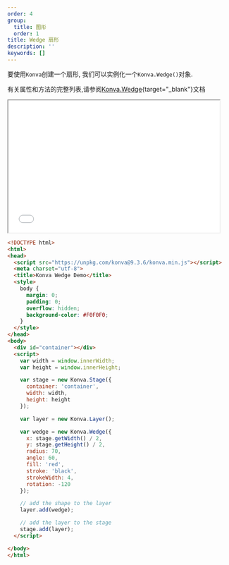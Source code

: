 ```yaml
---
order: 4
group:
  title: 图形
  order: 1
title: Wedge 扇形
description: ''
keywords: []
---
```




要使用`Konva`创建一个扇形, 我们可以实例化一个`Konva.Wedge()`对象.  

有关属性和方法的完整列表,请参阅[Konva.Wedge](https://konvajs.github.io/api/Konva.Wedge.html){target="_blank"}文档


<iframe src="/downloads/code/shapes/Wedge.html" style="width: 50vw;height:300px;"></iframe>

```html
<!DOCTYPE html>
<html>
<head>
  <script src="https://unpkg.com/konva@9.3.6/konva.min.js"></script>
  <meta charset="utf-8">
  <title>Konva Wedge Demo</title>
  <style>
    body {
      margin: 0;
      padding: 0;
      overflow: hidden;
      background-color: #F0F0F0;
    }
  </style>
</head>
<body>
  <div id="container"></div>
  <script>
    var width = window.innerWidth;
    var height = window.innerHeight;

    var stage = new Konva.Stage({
      container: 'container',
      width: width,
      height: height
    });

    var layer = new Konva.Layer();

    var wedge = new Konva.Wedge({
      x: stage.getWidth() / 2,
      y: stage.getHeight() / 2,
      radius: 70,
      angle: 60,
      fill: 'red',
      stroke: 'black',
      strokeWidth: 4,
      rotation: -120
    });

    // add the shape to the layer
    layer.add(wedge);

    // add the layer to the stage
    stage.add(layer);
  </script>

</body>
</html>
```
